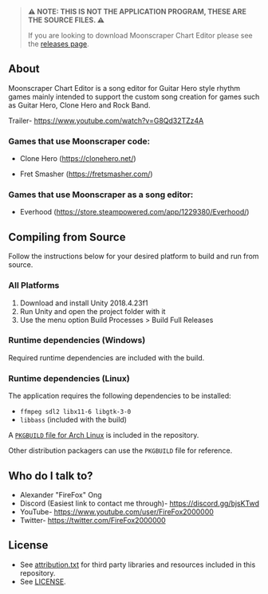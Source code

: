 > **⚠️ NOTE: THIS IS NOT THE APPLICATION PROGRAM, THESE ARE THE SOURCE FILES. ⚠️**
>
> If you are looking to download Moonscraper Chart Editor please see the
> [releases page](https://github.com/FireFox2000000/Moonscraper-Chart-Editor/releases).

## About
Moonscraper Chart Editor is a song editor for Guitar Hero style rhythm games mainly intended to support the custom song creation for games such as Guitar Hero, Clone Hero and Rock Band.

Trailer- https://www.youtube.com/watch?v=G8Qd32TZz4A

### Games that use Moonscraper code:
- Clone Hero (https://clonehero.net/)

- Fret Smasher (https://fretsmasher.com/)

### Games that use Moonscraper as a song editor:
- Everhood (https://store.steampowered.com/app/1229380/Everhood/)

## Compiling from Source
Follow the instructions below for your desired platform to build and run from source.

### All Platforms
1. Download and install Unity 2018.4.23f1
2. Run Unity and open the project folder with it
3. Use the menu option Build Processes > Build Full Releases

### Runtime dependencies (Windows)
Required runtime dependencies are included with the build.

### Runtime dependencies (Linux)
The application requires the following dependencies to be installed:
- `ffmpeg sdl2 libx11-6 libgtk-3-0`
- `libbass` (included with the build)

A [`PKGBUILD` file for Arch Linux](aur/PKGBUILD) is included in the repository.

Other distribution packagers can use the `PKGBUILD` file for reference.

## Who do I talk to?
* Alexander "FireFox" Ong
* Discord (Easiest link to contact me through)- https://discord.gg/bjsKTwd
* YouTube- https://www.youtube.com/user/FireFox2000000
* Twitter- https://twitter.com/FireFox2000000

## License
- See [attribution.txt](Assets/Documentation/attribution.txt) for third party libraries and resources included in this repository.
- See [LICENSE](LICENSE).
